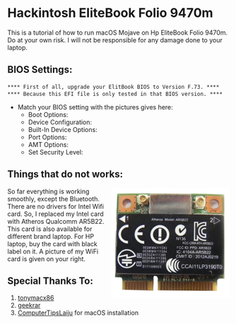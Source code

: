 # Hackintosh EliteBook Folio 9470m
This is a tutorial of how to run macOS Mojave on Hp EliteBook Folio 9470m. Do at your own risk. I will not be responsible for any damage done to your laptop. 

## BIOS Settings:
  ```
  **** First of all, upgrade your ElitBook BIOS to Version F.73. ****
  **** Because this EFI file is only tested in that BIOS version. ****
  ```
- Match your BIOS setting with the pictures gives here:
  - Boot Options:
  - Device Configuration:
  - Built-In Device Options:
  - Port Options:
  - AMT Options:
  - Set Security Level:

## Things that do not works:
<img align="right" src="images/IMG_1404.png" height="250">

So far everything is working smoothly, except the Bluetooth.
There are no drivers for Intel Wifi card. So, I replaced my Intel card with Atheros Qualcomm AR5B22.
This card is also available for different brand laptop. For HP laptop, buy the card with black label on it.
A picture of my WiFi card is given on your right.

## Special Thanks To:
1. [tonymacx86](https://www.tonymacx86.com) 
2. [geekrar](https://www.geekrar.com) 
3. [ComputerTipsLaiju](https://www.youtube.com/watch?v=57aA8e9YQSg&t=66s) for macOS installation
